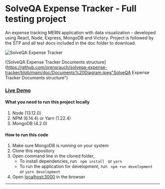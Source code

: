 # SolveQA Expense Tracker - Full testing project

An expense tracking MERN application with data visualization - developed using React, Node, Express, MongoDB and Victory.
Project is followed by the STP and all test docs included in the doc folder to download.

![SolveQA Expense Tracker](https://mernbook.s3.amazonaws.com/git+/expensetracker.png "SolveQA Expense Tracker")

![SolveQA Expense Tracker Documents structure](https://github.com/orensrauch/solveqa-expense-tracker/blob/main/doc/Documents%20Diagram.jpeg"SolveQA Expense Tracker Documents structure")

### [Live Demo](http://expensetracker.mernbook.com/ "SolveQA Expense Tracker")

#### What you need to run this project locally
1. Node (13.12.0)
2. NPM (6.14.4) or Yarn (1.22.4)
3. MongoDB (4.2.0)

####  How to run this code
1. Make sure MongoDB is running on your system
2. Clone this repository
3. Open command line in the cloned folder,
   - To install dependencies, run ```  npm install  ``` or ``` yarn ```
   - To run the application for development, run ```  npm run development  ``` or ``` yarn development ```
4. Open [localhost:3000](http://localhost:3000/) in the browser
----